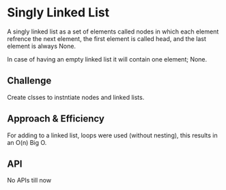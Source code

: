# Singly Linked List
A singly linked list as a set of elements called nodes in which each element refrence the next element, the first element is called head, and the last element is always None.

In case of having an empty linked list it will contain one element; None.

## Challenge
Create clsses to instntiate nodes and linked lists.

## Approach & Efficiency
For adding to a linked list, loops were used (without nesting), this results in an O(n) Big O.

## API
No APIs till now
